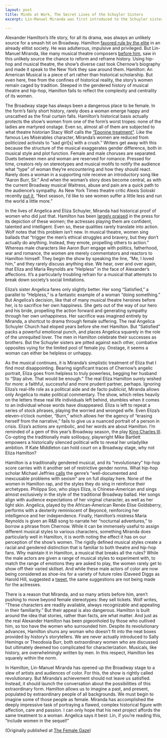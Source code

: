 ```yaml
---
layout: post
title: Minds at Work, The Secret Lives of the Schuyler Sisters
excerpt: Lin-Manuel Miranda was first introduced to the Schuyler sisters while on vacation. The creator of the Broadway sensation ­Hamilton had brought along an unlikely beach read: Ron Chernow’s extensive biography Alexander Hamilton.

---
```


Alexander Hamilton’s life story, for all its drama, was always an unlikely source for a smash hit on Broadway. Hamilton [favored rule by the elite](http://www.nytimes.com/2016/06/11/opinion/what-hamilton-forgets-about-alexander-hamilton.html?_r=0) in an already elitist society. He was adulterous, impulsive and privileged. But Lin-Manuel Miranda, like many musical theatre composers [before him](https://berkshireonstage.com/2010/06/03/was-sweeney-todd-a-real-person-a-serial-killer/), saw in this unlikely source the chance to reform and reframe history. Using hip-hop and musical theatre, the show’s diverse cast took Chernow’s biography and made it speak to the New York they saw around them. Hamilton: An American Musical is a piece of art rather than historical scholarship. But even here, free from the confines of historical reality, the story’s women remain caged by tradition. Steeped in the gendered history of musical theatre and hip-hop, Hamilton fails to reflect the complexity and centrality of its women.

The Broadway stage has always been a dangerous place to be female. In the form’s fairly short history, rarely does a woman emerge happy and unscathed as the final curtain falls. Hamilton’s historical basis actually protects the show’s women from one of the form’s worst tropes: none of the ladies are martyred onstage. Even so, almost all of them are subjected to what theatre historian Stacy Wolf calls the [“Eponine treatment”](https://www.washingtonpost.com/opinions/why-we-love-les-miserables-despite-its-miserable-gender-stereotypes/2012/12/28/bc8ef17e-4f84-11e2-839d-d54cc6e49b63_story.html). Like the famous Les Misérables character, Miranda’s women are reduced from politicized activists to “sad girl[s] with a crush.” Writers get away with this because the structure of the musical exaggerates gender difference, both in musical style and plot function. Female and male choruses are separated. Duets between men and woman are reserved for romance. Pressed for time, creators rely on stereotypes and musical motifs to notify the audience what “type” of woman they’re encountering and how they should react. Rarely does a woman in a supporting role receive an introductory song like “Aaron Burr, Sir.” And when the woman’s story does become central, as with the current Broadway musical Waitress, abuse and pain are a quick path to the audience’s sympathy. As New York Times theatre critic Alexis Soloski recently [put it](http://www.nytimes.com/2016/06/05/theater/women-on-broadway-a-year-of-living-dangerously.html?_r=0), “Next season, I’d like to see women suffer a little less and run the world a little more.”

In the lives of Angelica and Eliza Schuyler, Miranda had historical proof of women who did just that. Hamilton has been [largely praised](http://www.nytimes.com/2015/08/07/theater/review-hamilton-young-rebels-changing-history-and-theater.html) in the press for its depiction of these women; the actresses playing them are confident, talented and intelligent. Even so, these qualities rarely translate into action. Wolf notes that this problem isn’t new. In musical theatre, women sing ballads that “trigger the men’s ethical struggles and bravery, but they don’t actually do anything. Instead, they emote, propelling others to action.” Whereas male characters like Aaron Burr engage with politics, fatherhood, war and romance, the women are merely commentators and reactors to Hamilton himself. They begin the show by speaking the line, “Me, I loved him,” and they rarely discuss anything else. We hear, over and over again, that Eliza and Maria Reynolds are “Helpless” in the face of Alexander’s affections. It’s a particularly troubling refrain for a musical that attempts to break down society’s social limitations.

Eliza’s sister Angelica fares only slightly better. Her song “Satisfied,” a parallel to “Helpless,” is a fantastic example of a woman “doing something.” But Angelica’s decision, like that of many musical theatre heroines before her, is to sacrifice her own happiness. She gets out of the way of our hero and his bride, propelling the action forward and generating sympathy through her own unhappiness. Her sacrifice was imagined entirely by Miranda, a shortcut to drama through female suffering. The real Angelica Schuyler Church had eloped years before she met Hamilton. But “Satisfied” packs a powerful emotional punch, and places Angelica squarely in the role of the unrequited lover. The men in Hamilton celebrate their successes as brothers. But the Schuyler sisters are pitted against each other, combative opposites vying for the limited pool of female joy. Onstage, it seems a woman can either be helpless or unhappy.

As the musical continues, it is Miranda’s simplistic treatment of Eliza that I find most disappointing. Bearing significant traces of Chernow’s angelic portrait, Eliza goes from helpless to truly powerless, begging her husband to “Stay alive. That would be enough.” The real Eliza Hamilton surely wished for more: a faithful, successful and more prudent partner, perhaps. Ignoring Eliza’s real-life role as a political aide and de facto publicist, Miranda allows only Angelica to make political commentary. The show, which relies heavily on the letters these real life individuals left behind, stumbles when it comes to an individual whose words have disappeared. Eliza is left to repeat a series of stock phrases, playing the worried and wronged wife. Even Eliza’s eleven-o’clock number, “Burn,” which allows her the agency of “erasing herself from the narrative,” fails to give us a nuanced portrait of a person in crisis. Eliza’s actions are symbolic, and her words are about Hamilton. I’m reminded of a gem of this year’s Broadway season, the play [King Charles III](http://www.nytimes.com/2015/11/02/theater/review-in-king-charles-iii-glimpsing-the-near-future-of-monarchy.html). Co-opting the traditionally male soliloquy, playwright Mike Bartlett empowers a historically silenced political wife to reveal her unladylike ambition. If Kate Middleton can hold court on a Broadway stage, why not Eliza Hamilton?

Hamilton is a traditionally gendered musical, and its “revolutionary” hip-hop score carries with it another set of restrictive gender norms. What hip-hop scholar Michael Jeffries [calls](http://www.theatlantic.com/entertainment/archive/2012/10/how-rap-can-help-end-rape-culture/264258/) the genre’s “well-documented and inexcusable problems with sexism” are on full display here. None of the women in Hamilton rap, and the styles they do sing in reinforce their archetypes. Philippa Soo, who plays Eliza, is Chinese-American and sings almost exclusively in the style of the traditional Broadway ballad. Her songs align with audience expectations of her virginal character, as well as her light skin. Angelica, played by the African-American Renée Elise Goldsberry, performs with a dexterity reminiscent of Beyoncé, reinforcing her intelligence and her independence. Finally, Hamilton’s mistress Maria Reynolds is given an R&B song to narrate her “nocturnal adventures,” to borrow a phrase from Chernow. While it can be immensely useful to assign different musical styles to various characters, something Miranda does particularly well in Hamilton, it is worth noting the effect it has on our perception of the show’s women. The rigidly defined musical styles create a racial and gendered distinction that is familiar to both theatre and hip-hop fans. Why maintain it in Hamilton, a musical that breaks all the rules? While the male actors are given a range of musical styles to experiment with, to match the range of emotions they are asked to play, the women rarely get to show off their varied skillset. And while these male actors of color are now being considered as shoe-ins for a variety of future roles (Daveed Diggs as Harold Hill, suggested a [tweet](https://twitter.com/ajaromano/status/729055492195139585), the same suggestions are not being made for the actresses.

There is a reason that Miranda, and so many artists before him, aren’t pushing to move beyond female stereotypes: they sell tickets. Wolf writes, “These characters are readily available, always recognizable and appealing in their familiarity.” But their appeal is also dangerous. Hamilton is built around the idea that stories, rather than facts, are what matter. And just as the real Alexander Hamilton has been pigeonholed by those who outlived him, so too have the women who surrounded him. Despite its revolutionary advances, Hamilton shuns any woman who doesn’t fit into the neat boxes provided by history’s storytellers. We are never actually introduced to Sally Hemings or Theodosia Burr, both extraordinary women who are discussed but ultimately deemed too complicated for characterization. Musicals, like history, are overwhelmingly written by men. In this respect, Hamilton lies squarely within the norm.

In Hamilton, Lin-Manuel Miranda has opened up the Broadway stage to a slew of artists and audiences of color. For this, the show is rightly called revolutionary. But Miranda’s achievement should not leave us satisfied. Instead, it should launch the conversation about the possibilities of this extraordinary form. Hamilton allows us to imagine a past, and present, populated by extraordinary people of all backgrounds. We must begin to imagine some of those people as female. Miranda has accomplished the deeply impressive task of portraying a flawed, complex historical figure with affection, care and passion. I can only hope that his next project affords the same treatment to a woman. Angelica says it best: Lin, if you’re reading this, “include women in the sequel!”

(Originally published at [The Female Gaze](https://thefemalegaze.org/2016/06/30/why-we-love-hamilton-a-musical-about-men/))

